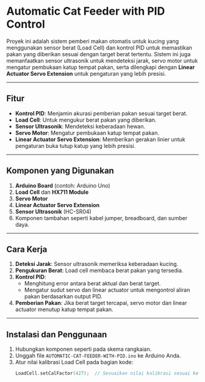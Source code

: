 # Automatic Cat Feeder with PID Control

Proyek ini adalah sistem pemberi makan otomatis untuk kucing yang menggunakan sensor berat (Load Cell) dan kontrol PID untuk memastikan pakan yang diberikan sesuai dengan target berat tertentu. Sistem ini juga memanfaatkan sensor ultrasonik untuk mendeteksi jarak, servo motor untuk mengatur pembukaan katup tempat pakan, serta dilengkapi dengan **Linear Actuator Servo Extension** untuk pengaturan yang lebih presisi.

---

## Fitur
- **Kontrol PID**: Menjamin akurasi pemberian pakan sesuai target berat.
- **Load Cell**: Untuk mengukur berat pakan yang diberikan.
- **Sensor Ultrasonik**: Mendeteksi keberadaan hewan.
- **Servo Motor**: Mengatur pembukaan katup tempat pakan.
- **Linear Actuator Servo Extension**: Memberikan gerakan linier untuk pengaturan buka tutup katup yang lebih presisi.

---

## Komponen yang Digunakan
1. **Arduino Board** (contoh: Arduino Uno)
2. **Load Cell** dan **HX711 Module**
3. **Servo Motor**
4. **Linear Actuator Servo Extension**
5. **Sensor Ultrasonik** (HC-SR04)
6. Komponen tambahan seperti kabel jumper, breadboard, dan sumber daya.

---

## Cara Kerja
1. **Deteksi Jarak**: Sensor ultrasonik memeriksa keberadaan kucing.
2. **Pengukuran Berat**: Load cell membaca berat pakan yang tersedia.
3. **Kontrol PID**:
   - Menghitung error antara berat aktual dan berat target.
   - Mengatur sudut servo dan linear actuator untuk mengontrol aliran pakan berdasarkan output PID.
4. **Pemberian Pakan**: Jika berat target tercapai, servo motor dan linear actuator menutup katup tempat pakan.

---

## Instalasi dan Penggunaan
1. Hubungkan komponen seperti pada skema rangkaian.
2. Unggah file `AUTOMATIC-CAT-FEEDER-WITH-PID.ino` ke Arduino Anda.
3. Atur nilai kalibrasi Load Cell pada bagian kode:
   ```cpp
   LoadCell.setCalFactor(427);  // Sesuaikan nilai kalibrasi sesuai kebutuhan
